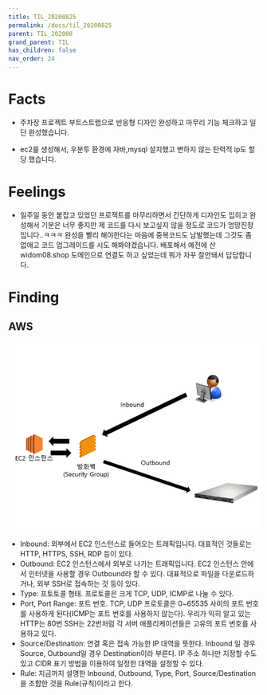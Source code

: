 ```yaml
---
title: TIL_20200825
permalink: /docs/til_20200825
parent: TIL_202008
grand_parent: TIL
has_children: false
nav_order: 24
---
```


# Facts

- 주차장 프로젝트 부트스트랩으로 반응형 디자인 완성하고 마무리 기능 체크하고 일단 완성했습니다.

- ec2를 생성해서, 우분투 환경에 자바,mysql 설치했고 변하지 않는 탄력적 ip도 할당 했습니다.

# Feelings

- 일주일 동안 붙잡고 있었던 프로젝트를 마무리하면서 간단하게 디자인도 입히고 완성해서 기분은 너무 좋지만 제 코드를 다시 보고싶지 않을 정도로 코드가 엉망진창입니다..ㅋㅋㅋ 완성을 빨리 해야한다는 마음에 중복코드도 남발했는데 그것도 좀 없애고 코드 업그레이드를 시도 해봐야겠습니다. 배포해서 예전에 산 widom08.shop 도메인으로 연결도 하고 싶었는데 뭐가 자꾸 잘안돼서 답답합니다.

# Finding

## AWS

![](/assets/images/aws.png)

- Inbound: 외부에서 EC2 인스턴스로 들어오는 트래픽입니다. 대표적인 것들로는 HTTP, HTTPS, SSH, RDP 등이 있다.
- Outbound: EC2 인스턴스에서 외부로 나가는 트래픽입니다. EC2 인스턴스 안에서 인터넷을 사용할 경우 Outbound라 할 수 있다. 대표적으로 파일을 다운로드하거나, 외부 SSH로 접속하는 것 등이 있다.
- Type: 프토토콜 형태. 프로토콜은 크게 TCP, UDP, ICMP로 나눌 수 있다.
- Port, Port Range: 포트 번호. TCP, UDP 프로토콜은 0~65535 사이의 포트 번호를 사용하게 된다(ICMP는 포트 번호를 사용하지 않는다). 우리가 익히 알고 있는 HTTP는 80번 SSH는 22번처럼 각 서버 애플리케이션들은 고유의 포트 번호를 사용하고 있다.
- Source/Destination: 연결 혹은 접속 가능한 IP 대역을 뜻한다. Inbound 일 경우 Source, Outbound일 경우 Destination이라 부른다. IP 주소 하나만 지정할 수도 있고 CIDR 표기 방법을 이용하여 일정한 대역을 설정할 수 있다.
- Rule: 지금까지 설명한 Inbound, Outbound, Type, Port, Source/Destination을 조합한 것을 Rule(규칙)이라고 한다.
